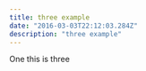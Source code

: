```yaml
---
title: three example
date: "2016-03-03T22:12:03.284Z"
description: "three example"
---
```


One this is three